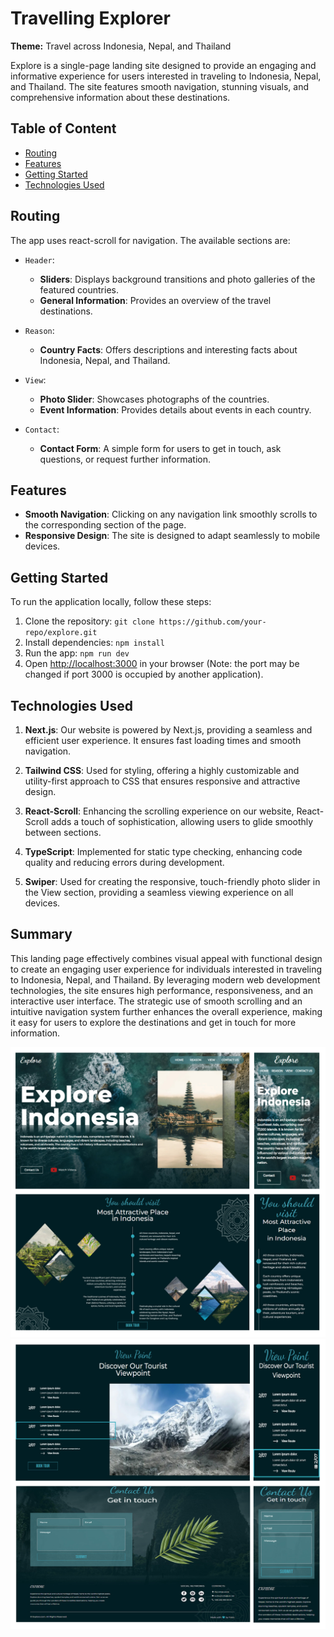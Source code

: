 # Travelling Explorer

**Theme:** Travel across Indonesia, Nepal, and Thailand

Explore is a single-page landing site designed to provide an engaging and informative experience for users interested in traveling to Indonesia, Nepal, and Thailand. The site features smooth navigation, stunning visuals, and comprehensive information about these destinations.

## Table of Content

- [Routing](#routing)
- [Features](#features)
- [Getting Started](#getting-started)
- [Technologies Used](#technologies-used)

## Routing

The app uses react-scroll for navigation. The available sections are:

- `Header`:

  - **Sliders**: Displays background transitions and photo galleries of the featured countries.
  - **General Information**: Provides an overview of the travel destinations.

- `Reason`:

  - **Country Facts**: Offers descriptions and interesting facts about Indonesia, Nepal, and Thailand.

- `View`:

  - **Photo Slider**: Showcases photographs of the countries.
  - **Event Information**: Provides details about events in each country.

- `Contact`:
  - **Contact Form**: A simple form for users to get in touch, ask questions, or request further information.

## Features

- **Smooth Navigation**: Clicking on any navigation link smoothly scrolls to the corresponding section of the page.
- **Responsive Design**: The site is designed to adapt seamlessly to mobile devices.

## Getting Started

To run the application locally, follow these steps:

1. Clone the repository: `git clone https://github.com/your-repo/explore.git`
2. Install dependencies: `npm install`
3. Run the app: `npm run dev`
4. Open [http://localhost:3000](http://localhost:3000) in your browser (Note: the port may be changed if port 3000 is occupied by another application).

## Technologies Used

1. **Next.js**:
   Our website is powered by Next.js, providing a seamless and efficient user experience. It ensures fast loading times and smooth navigation.

2. **Tailwind CSS**:
   Used for styling, offering a highly customizable and utility-first approach to CSS that ensures responsive and attractive design.

3. **React-Scroll**:
   Enhancing the scrolling experience on our website, React-Scroll adds a touch of sophistication, allowing users to glide smoothly between sections.

4. **TypeScript**:
   Implemented for static type checking, enhancing code quality and reducing errors during development.

5. **Swiper**:
   Used for creating the responsive, touch-friendly photo slider in the View section, providing a seamless viewing experience on all devices.

## Summary

This landing page effectively combines visual appeal with functional design to create an engaging user experience for individuals interested in traveling to Indonesia, Nepal, and Thailand. By leveraging modern web development technologies, the site ensures high performance, responsiveness, and an interactive user interface. The strategic use of smooth scrolling and an intuitive navigation system further enhances the overall experience, making it easy for users to explore the destinations and get in touch for more information.

![preview](https://github.com/Inna-Mykytiuk/explore/blob/main/public/presentation1.jpg)
![preview](https://github.com/Inna-Mykytiuk/explore/blob/main/public/presentation2.jpg)
